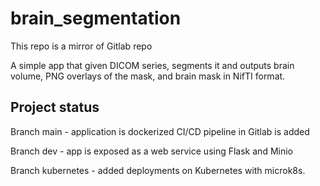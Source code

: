 # brain_segmentation
This repo is a mirror of Gitlab repo

A simple app that given DICOM series, segments it and outputs brain volume, PNG overlays of the mask, and brain mask in NifTI format.

## Project status
Branch main - application is dockerized CI/CD pipeline in Gitlab is added

Branch dev - app is exposed as a web service using Flask and Minio

Branch kubernetes - added deployments on Kubernetes with microk8s.
